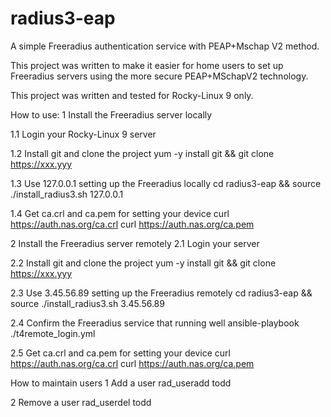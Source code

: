 # radius3-eap
A simple Freeradius authentication service with PEAP+Mschap V2 method.

This project was written to make it easier for home users to set up Freeradius servers using the more secure PEAP+MSchapV2 technology.

This project was written and tested for Rocky-Linux 9 only.

How to use:
1 Install the Freeradius server locally

1.1 Login your Rocky-Linux 9 server

1.2 Install git and clone the project 
yum -y install git && git clone https://xxx.yyy

1.3 Use 127.0.0.1 setting up the Freeradius locally
cd radius3-eap && source ./install_radius3.sh 127.0.0.1

1.4 Get ca.crl and ca.pem for setting your device
curl https://auth.nas.org/ca.crl
curl https://auth.nas.org/ca.pem


2 Install the Freeradius server remotely
2.1 Login your server

2.2 Install git and clone the project 
yum -y install git && git clone https://xxx.yyy

2.3 Use 3.45.56.89 setting up the Freeradius remotely
cd radius3-eap && source ./install_radius3.sh 3.45.56.89

2.4 Confirm the Freeradius service that running well
ansible-playbook ./t4remote_login.yml

2.5 Get ca.crl and ca.pem for setting your device
curl https://auth.nas.org/ca.crl
curl https://auth.nas.org/ca.pem


How to maintain users
1 Add a user 
rad_useradd todd

2 Remove a user
rad_userdel todd
